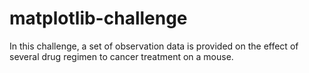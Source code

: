 # matplotlib-challenge

In this challenge, a set of observation data is provided on the effect of several drug regimen to cancer treatment on a mouse. 
